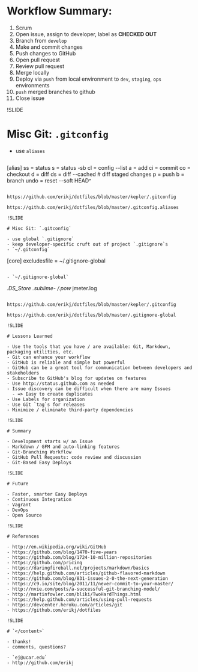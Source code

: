 
# Workflow Summary:

1. Scrum
1. Open issue, assign to developer, label as **CHECKED OUT**
1. Branch from `develop`
1. Make and commit changes
1. Push changes to GitHub
1. Open pull request
1. Review pull request
1. Merge locally
1. Deploy via `push` from local environment to `dev`, `staging`, `ops` environments
1. `push` merged branches to github
1. Close issue

!SLIDE

# Misc Git: `.gitconfig`

- use `aliases`
  ```
[alias]
    ss = status
    s  = status -sb
    cl = config --list
    a  = add
    ci = commit
    co = checkout
    d  = diff
    ds = diff --cached # diff staged changes
    p  = push
    b  = branch
    undo    = reset --soft HEAD^
```

https://github.com/erikj/dotfiles/blob/master/kepler/.gitconfig

https://github.com/erikj/dotfiles/blob/master/.gitconfig.aliases

!SLIDE

# Misc Git: `.gitconfig`

- use global `.gitignore`
- keep developer-specific cruft out of project `.gitignore`s
- `~/.gitconfig`
  ```
  [core]
    excludesfile = ~/.gitignore-global
  ```

- `~/.gitignore-global`
  ```
*.DS_Store
*.sublime-*
/.pow*
jmeter.log
```

https://github.com/erikj/dotfiles/blob/master/kepler/.gitconfig

https://github.com/erikj/dotfiles/blob/master/.gitignore-global

!SLIDE

# Lessons Learned

- Use the tools that you have / are available: Git, Markdown, packaging utilities, etc.
- Git can enhance your workflow
- GitHub is reliable and simple but powerful
- GitHub can be a great tool for communication between developers and stakeholders
- Subscribe to GitHub's blog for updates on features
- Use http://status.github.com as needed
- Issue discovery can be difficult when there are many Issues
  - => Easy to create duplicates
- Use Labels for organization
- Use Git `tag`s for releases
- Minimize / eliminate third-party dependencies

!SLIDE

# Summary

- Development starts w/ an Issue
- Markdown / GFM and auto-linking features
- Git-Branching Workflow
- GitHub Pull Requests: code review and discussion
- Git-Based Easy Deploys

!SLIDE

# Future

- Faster, smarter Easy Deploys
- Continuous Integration
- Vagrant
- DevOps
- Open Source

!SLIDE

# References

- http://en.wikipedia.org/wiki/GitHub
- https://github.com/blog/1470-five-years
- https://github.com/blog/1724-10-million-repositories
- https://github.com/pricing
- https://daringfireball.net/projects/markdown/basics
- https://help.github.com/articles/github-flavored-markdown
- https://github.com/blog/831-issues-2-0-the-next-generation
- https://c9.io/site/blog/2011/11/never-commit-to-your-master/
- http://nvie.com/posts/a-successful-git-branching-model/
- http://martinfowler.com/bliki/TwoHardThings.html
- https://help.github.com/articles/using-pull-requests
- https://devcenter.heroku.com/articles/git
- https://github.com/erikj/dotfiles

!SLIDE

# `</content>`

- thanks!
- comments, questions?

- `ej@ucar.edu`
- http://github.com/erikj

